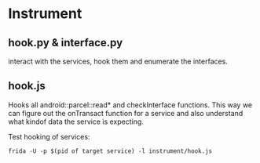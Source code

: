 # Instrument 

## hook.py & interface.py

interact with the services, hook them and enumerate the interfaces.

## hook.js

Hooks all android::parcel::read* and checkInterface functions. 
This way we can figure out the onTransact function for a service and also understand what kindof data the service is expecting.

Test hooking of services: 

`frida -U -p $(pid of target service) -l instrument/hook.js`

### 